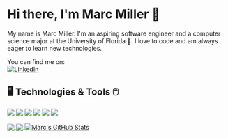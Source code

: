 # Hi there, I'm Marc Miller 👋

My name is Marc Miller. I'm an aspiring software engineer and a computer science major at the University of Florida 🐊. I love to code and am always eager to learn new technologies.

You can find me on:
<br>
[![LinkedIn][1.1]][3]

## 🖥️ Technologies & Tools 🖱️

![](https://img.shields.io/badge/Editor-VS_Code-61DAFB?logo=visualstudiocode&logoColor=white&color=2bbc8a)
![](https://img.shields.io/badge/Code-Java-informational?style=flat&logo=java&logoColor=white&color=2bbc8a)
![](https://img.shields.io/badge/Code-C-informational?style=flat&logo=c&logoColor=white&color=2bbc8a)
![](https://img.shields.io/badge/Code-C%2B%2B-informational?style=flat&logo=cplusplus&logoColor=white&color=2bbc8a)
![](https://img.shields.io/badge/Tools-SQL-informational?style=flat&logo=microsoft%20sql%20server&logoColor=white&color=2bbc8a)
![](https://img.shields.io/badge/Cloud-Azure-informational?style=flat&logo=microsoftazure&logoColor=white&color=2bbc8a)

<a width=150px href="https://github.com/MillerMarc1/MillerMarc1">
  <img align="center"src="https://github-readme-stats.vercel.app/api/top-langs/?username=MillerMarc1&hide=java,html,tex&title_color=ffffff&text_color=c9cacc&icon_color=2bbc8a&bg_color=1d1f21&langs_count=3" />
</a>

<a width=150px href="https://github.com/MillerMarc1/Crypto-MinerDashboard">
  <img align="center" src="https://github-readme-stats.vercel.app/api/pin/?username=MillerMarc1&repo=Crypto-MinerDashboard&title_color=ffffff&text_color=c9cacc&icon_color=2bbc8a&bg_color=1d1f21" />
</a>

<a width=300px href="https://github.com/MillerMarc1/MillerMarc1">
  <img align="center" src="https://github-readme-stats.vercel.app/api?username=MillerMarc1&show_icons=true&line_height=27&count_private=true&title_color=ffffff&text_color=c9cacc&icon_color=2bbc8a&bg_color=1d1f21" alt="Marc's GitHub Stats" />
</a>

<!-- Icons -->
[1.1]: https://img.shields.io/badge/LinkedIn-0077B5?style=for-the-badge&logo=linkedin&logoColor=white
[3.2]: https://raw.githubusercontent.com/MartinHeinz/MartinHeinz/master/linkedin-3-16.png (LinkedIn icon without padding)


<!-- links to social media accounts -->
[3]: https://www.linkedin.com/in/marc-miller-7026061b6


<!--
**MillerMarc1/MillerMarc1** is a ✨ _special_ ✨ repository because its `README.md` (this file) appears on your GitHub profile.

Here are some ideas to get you started:

- 🔭 I’m currently working on ...
- 🌱 I’m currently learning ...
- 👯 I’m looking to collaborate on ...
- 🤔 I’m looking for help with ...
- 💬 Ask me about ...
- 📫 How to reach me: ...
- 😄 Pronouns: ...
- ⚡ Fun fact: ...
-->
